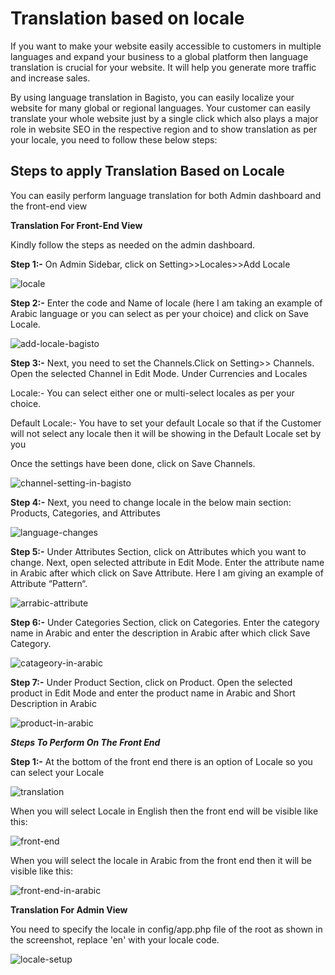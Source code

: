 # Translation based on locale

If you want to make your website easily accessible to customers in multiple languages and expand your business to a global platform then language translation is crucial for your website. It will help you generate more traffic and increase sales.

By using language translation in Bagisto, you can easily localize your website for many global or regional languages. Your customer can easily translate your whole website just by a single click which also plays a major role in website SEO in the respective region and to show translation as per your locale, you need to follow these below steps:

## Steps to apply Translation Based on Locale

You can easily perform language translation for both Admin dashboard and the front-end view

**Translation For Front-End View**

Kindly follow the steps as needed on the admin dashboard.

**Step 1:-** On Admin Sidebar, click on Setting>>Locales>>Add Locale

![locale](../../assets/images/user-guide/locale.png)

**Step 2:-** Enter the code and Name of locale (here I am taking an example of Arabic language or you can select as per your choice) and click on Save Locale.

![add-locale-bagisto](../../assets/images/user-guide/add-locale-bagisto.png)

**Step 3:-** Next, you need to set the Channels.Click on Setting>> Channels. Open the selected Channel in Edit Mode. Under Currencies and Locales

Locale:- You can select either one or multi-select locales as per your choice.

Default Locale:- You have to set your default Locale so that if the Customer will not select any locale then it will be showing in the Default Locale set by you

Once the settings have been done, click on Save Channels.

![channel-setting-in-bagisto](../../assets/images/user-guide/channel-setting-in-bagisto.png)

**Step 4:-** Next, you need to change locale in the below main section: Products, Categories, and Attributes

![language-changes](../../assets/images/user-guide/language-changes.png)

**Step 5:-** Under Attributes Section, click on Attributes which you want to change. Next, open selected attribute in Edit Mode. Enter the attribute name in Arabic after which click on Save Attribute. Here I am giving an example of Attribute “Pattern“.

![arrabic-attribute](../../assets/images/user-guide/arrabic-attribute.png)

**Step 6:-** Under Categories Section, click on Categories. Enter the category name in Arabic and enter the description in Arabic after which click Save Category.

![catageory-in-arabic](../../assets/images/user-guide/catageory-in-arabic.png)

**Step 7:-** Under Product Section, click on Product. Open the selected product in Edit Mode and enter the product name in Arabic and Short Description in Arabic

![product-in-arabic](../../assets/images/user-guide/product-in-arabic.png)



**_Steps To Perform On The Front End_**

**Step 1:-** At the bottom of the front end there is an option of Locale so you can select your Locale

![translation](../../assets/images/user-guide/translation.png)

When you will select Locale in English then the front end will be visible like this:

![front-end](../../assets/images/user-guide/front-end.png)

When you will select the locale in Arabic from the front end then it will be visible like this:

![front-end-in-arabic](../../assets/images/user-guide/front-end-in-arabic.png)

**Translation For Admin View**

You need to specify the locale in config/app.php file of the root as shown in the screenshot, replace 'en' with your locale code.

![locale-setup](../../assets/images/user-guide/locale-setup.png)
